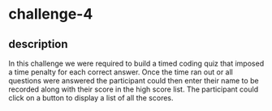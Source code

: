 # challenge-4

## description

In this challenge we were required to build a timed coding quiz that imposed a time penalty for each correct answer. Once the time ran out or all questions were answered the participant could then enter their name to be recorded along with their score in the high score list. The participant could click on a button to display a list of all the scores.